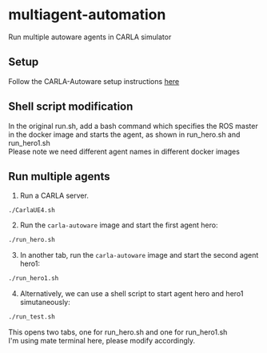 # multiagent-automation
Run multiple autoware agents in CARLA simulator

## Setup
Follow the CARLA-Autoware setup instructions [here](https://github.com/carla-simulator/carla-autoware)

## Shell script modification
In the original run.sh, add a bash command which specifies the ROS master in the docker image and starts the agent, as shown in run_hero.sh and run_hero1.sh\
Please note we need different agent names in different docker images

## Run multiple agents

1. Run a CARLA server.

```
./CarlaUE4.sh
```
2. Run the `carla-autoware` image and start the first agent hero: 

```sh
./run_hero.sh
```
3. In another tab, run the `carla-autoware` image and start the second agent hero1: 

```sh
./run_hero1.sh
```
4. Alternatively, we can use a shell script to start agent hero and hero1 simutaneously: 

```sh
./run_test.sh
```
This opens two tabs, one for run_hero.sh and one for run_hero1.sh\
I'm using mate terminal here, please modify accordingly.


